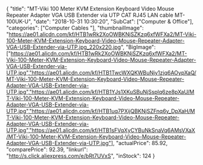 {
	"title": "MT-Viki 100 Meter KVM Extension Keyboard Video Mouse Repeater Adapter VGA USB Extender via UTP CAT RJ45 LAN cable MT-100UK-U",
	"date": "2018-10-31 10:30:20",
	"SubCat": ["Computer & Office"],
	"categories": ["Computer Cables "],
	"thumbnailImage": "https://ae01.alicdn.com/kf/HTB1wRk2XoOWBKNjSZKzq6xfWFXa2/MT-Viki-100-Meter-KVM-Extension-Keyboard-Video-Mouse-Repeater-Adapter-VGA-USB-Extender-via-UTP.jpg_220x220.jpg",
	"BigImage": ["https://ae01.alicdn.com/kf/HTB1wRk2XoOWBKNjSZKzq6xfWFXa2/MT-Viki-100-Meter-KVM-Extension-Keyboard-Video-Mouse-Repeater-Adapter-VGA-USB-Extender-via-UTP.jpg","https://ae01.alicdn.com/kf/HTB1TwcWXQKWBuNjy1zjq6AOypXaQ/MT-Viki-100-Meter-KVM-Extension-Keyboard-Video-Mouse-Repeater-Adapter-VGA-USB-Extender-via-UTP.jpg","https://ae01.alicdn.com/kf/HTB1YJs1XKuSBuNjSsplq6ze8pXaU/MT-Viki-100-Meter-KVM-Extension-Keyboard-Video-Mouse-Repeater-Adapter-VGA-USB-Extender-via-UTP.jpg","https://ae01.alicdn.com/kf/HTB1uq7PXijQBKNjSZFnq6y_DpXaH/MT-Viki-100-Meter-KVM-Extension-Keyboard-Video-Mouse-Repeater-Adapter-VGA-USB-Extender-via-UTP.jpg","https://ae01.alicdn.com/kf/HTB1sFVqXyCYBuNkSnaVq6AMsVXaX/MT-Viki-100-Meter-KVM-Extension-Keyboard-Video-Mouse-Repeater-Adapter-VGA-USB-Extender-via-UTP.jpg"],
	"actualPrice": 85.92,
	"comparePrice": 92.39,
	"linkurl": "http://s.click.aliexpress.com/e/bRt7UVxS",
	"inStock": 124
}
